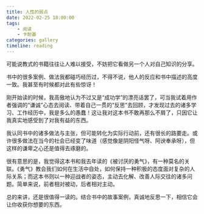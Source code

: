 ```yaml
---
title: 人性的弱点
date: 2022-02-25 18:00:00
tags:
    - 阅读
    - 卡耐基
categories: gallery
timeline: reading
---
```


可能说教式的书籍往往让人难以接受，不妨把它看做另一个人对自己知识的分享。

书中的很多案例、做法我都碰巧经历过，不得不说，他人的反应和书中描述的高度一致。我甚至有时候都对此有些惊讶！

刚开始读的时候，我高傲地认为不过又是“成功学”的漂亮话罢了，可当我试着用作者强调的“谦诚”心态去阅读、带着自己一贯的“反思”去回顾，才发现过去的诸多学习、工作经历中，我是多么的愚蠢！这让我对这本书不敢再那么不屑了，只因它让我真实地感受到了对我有益的东西。

我认同书中的诸多做法与主张，但可能转化为实际行动前，还有很长的路要走。或许很多做法在当今的社会已经变了味道（感觉像是阴阳怪气呀、阿谀奉承呀），但这样的谦卑之心还是值得去琢磨的。

很有意思的是，我觉得这本书和我去年读的《被讨厌的勇气》，有一种莫名的关联。《勇气》教会我们如何在生活中自处，如何保持一种积极的态度面对复杂的人际关系；而这本书则以一种迎战者的姿态，主动去化解、改善人际交往的诸多问题。简单来说，前者相对被动，后者相对主动。

总的来讲，还是很值得一读的。结合书中的故事案例，真诚地反思一下，相信它会让你收获你想要的东西。 
